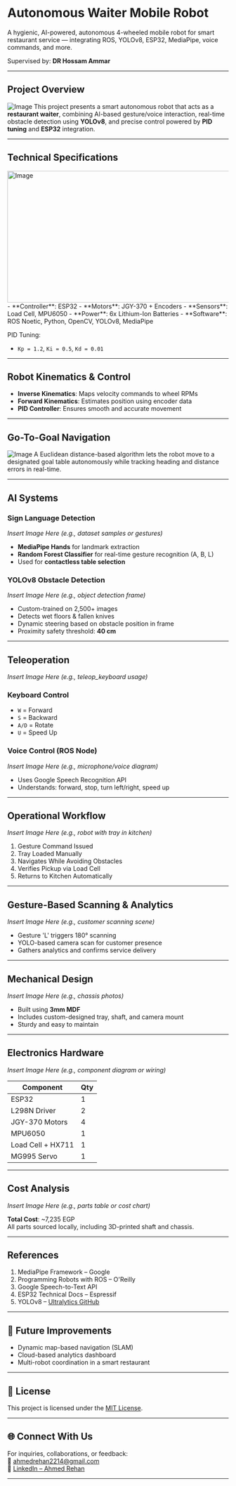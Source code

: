 #  Autonomous Waiter Mobile Robot

A hygienic, AI-powered, autonomous 4-wheeled mobile robot for smart restaurant service — integrating ROS, YOLOv8, ESP32, MediaPipe, voice commands, and more.



Supervised by: **DR Hossam Ammar**

---

##  Project Overview
![Image](https://github.com/user-attachments/assets/7b5050a0-cdce-46e0-90a8-8f4cf50ca321)
This project presents a smart autonomous robot that acts as a **restaurant waiter**, combining AI-based gesture/voice interaction, real-time obstacle detection using **YOLOv8**, and precise control powered by **PID tuning** and **ESP32** integration.

---

##  Technical Specifications
<img width="581" height="300" alt="Image" src="https://github.com/user-attachments/assets/059b9548-049e-49a1-810c-2bc0dd542222" />
- **Controller**: ESP32  
- **Motors**: JGY-370 + Encoders  
- **Sensors**: Load Cell, MPU6050  
- **Power**: 6x Lithium-Ion Batteries  
- **Software**: ROS Noetic, Python, OpenCV, YOLOv8, MediaPipe

PID Tuning:
- `Kp = 1.2`, `Ki = 0.5`, `Kd = 0.01`

---

##  Robot Kinematics & Control

- **Inverse Kinematics**: Maps velocity commands to wheel RPMs  
- **Forward Kinematics**: Estimates position using encoder data  
- **PID Controller**: Ensures smooth and accurate movement

---

##  Go-To-Goal Navigation
![Image](https://github.com/user-attachments/assets/43771df9-4f9f-4e10-90cc-b49831ce94d4)
A Euclidean distance-based algorithm lets the robot move to a designated goal table autonomously while tracking heading and distance errors in real-time.

---

##  AI Systems

###  Sign Language Detection
*Insert Image Here (e.g., dataset samples or gestures)*

- **MediaPipe Hands** for landmark extraction  
- **Random Forest Classifier** for real-time gesture recognition (A, B, L)  
- Used for **contactless table selection**

###  YOLOv8 Obstacle Detection
*Insert Image Here (e.g., object detection frame)*

- Custom-trained on 2,500+ images  
- Detects wet floors & fallen knives  
- Dynamic steering based on obstacle position in frame  
- Proximity safety threshold: **40 cm**

---

##  Teleoperation
*Insert Image Here (e.g., teleop_keyboard usage)*

### Keyboard Control
- `W` = Forward  
- `S` = Backward  
- `A/D` = Rotate  
- `U` = Speed Up

### Voice Control (ROS Node)
*Insert Image Here (e.g., microphone/voice diagram)*

- Uses Google Speech Recognition API  
- Understands: forward, stop, turn left/right, speed up

---

##  Operational Workflow
*Insert Image Here (e.g., robot with tray in kitchen)*

1. Gesture Command Issued  
2. Tray Loaded Manually  
3. Navigates While Avoiding Obstacles  
4. Verifies Pickup via Load Cell  
5. Returns to Kitchen Automatically

---

##  Gesture-Based Scanning & Analytics
*Insert Image Here (e.g., customer scanning scene)*

- Gesture 'L' triggers 180° scanning  
- YOLO-based camera scan for customer presence  
- Gathers analytics and confirms service delivery

---

##  Mechanical Design
*Insert Image Here (e.g., chassis photos)*

- Built using **3mm MDF**  
- Includes custom-designed tray, shaft, and camera mount  
- Sturdy and easy to maintain

---

##  Electronics Hardware
*Insert Image Here (e.g., component diagram or wiring)*

| Component        | Qty |  
|------------------|-----|  
| ESP32            | 1   |  
| L298N Driver     | 2   |  
| JGY-370 Motors   | 4   |  
| MPU6050          | 1   |  
| Load Cell + HX711| 1   |  
| MG995 Servo      | 1   |  

---

##  Cost Analysis
*Insert Image Here (e.g., parts table or cost chart)*

**Total Cost**: ~7,235 EGP  
All parts sourced locally, including 3D-printed shaft and chassis.

---

##  References

1. MediaPipe Framework – Google  
2. Programming Robots with ROS – O'Reilly  
3. Google Speech-to-Text API  
4. ESP32 Technical Docs – Espressif  
5. YOLOv8 – [Ultralytics GitHub](https://github.com/ultralytics/ultralytics)

---

## 🧠 Future Improvements

- Dynamic map-based navigation (SLAM)  
- Cloud-based analytics dashboard  
- Multi-robot coordination in a smart restaurant

---

## 📎 License

This project is licensed under the [MIT License](LICENSE).

---

## 🌐 Connect With Us

For inquiries, collaborations, or feedback:  
📧 [ahmedrehan2214@gmail.com](mailto:ahmedrehan2214@gmail.com)  
🔗 [LinkedIn – Ahmed Rehan](https://www.linkedin.com/in/ahmed-rehan-080604267/)

---


